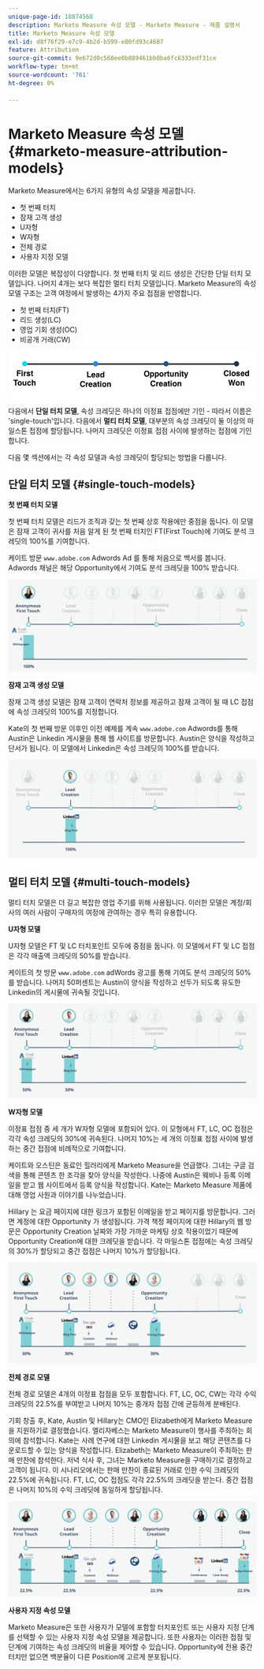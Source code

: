 ```yaml
---
unique-page-id: 18874568
description: Marketo Measure 속성 모델 - Marketo Measure - 제품 설명서
title: Marketo Measure 속성 모델
exl-id: d8f76f29-e7c9-4b2d-b599-e80fd93c4687
feature: Attribution
source-git-commit: 9e672d0c568ee0b889461bb8ba6fc6333edf31ce
workflow-type: tm+mt
source-wordcount: '761'
ht-degree: 0%

---
```


# Marketo Measure 속성 모델 {#marketo-measure-attribution-models}

Marketo Measure에서는 6가지 유형의 속성 모델을 제공합니다.

* 첫 번째 터치
* 잠재 고객 생성
* U자형
* W자형
* 전체 경로
* 사용자 지정 모델

이러한 모델은 복잡성이 다양합니다. 첫 번째 터치 및 리드 생성은 간단한 단일 터치 모델입니다. 나머지 4개는 보다 복잡한 멀티 터치 모델입니다. Marketo Measure의 속성 모델 구조는 고객 여정에서 발생하는 4가지 주요 접점을 반영합니다.

* 첫 번째 터치(FT)
* 리드 생성(LC)
* 영업 기회 생성(OC)
* 비공개 거래(CW)

![](assets/1-1.png)

다음에서 **단일 터치 모델**, 속성 크레딧은 하나의 이정표 접점에만 기인 - 따라서 이름은 &#39;single-touch&#39;입니다.
다음에서 **멀티 터치 모델**, 대부분의 속성 크레딧이 둘 이상의 마일스톤 접점에 할당됩니다. 나머지 크레딧은 이정표 접점 사이에 발생하는 접점에 기인합니다.

다음 몇 섹션에서는 각 속성 모델과 속성 크레딧이 할당되는 방법을 다룹니다.

## 단일 터치 모델 {#single-touch-models}

**첫 번째 터치 모델**

첫 번째 터치 모델은 리드가 조직과 갖는 첫 번째 상호 작용에만 중점을 둡니다. 이 모델은 잠재 고객이 귀사를 처음 알게 된 첫 번째 터치인 FT(First Touch)에 기여도 분석 크레딧의 100%를 기여합니다.

케이트 방문 `www.adobe.com` Adwords Ad 를 통해 처음으로 백서를 봅니다. Adwords 채널은 해당 Opportunity에서 기여도 분석 크레딧을 100% 받습니다.

![](assets/2.png)

**잠재 고객 생성 모델**

잠재 고객 생성 모델은 잠재 고객이 연락처 정보를 제공하고 잠재 고객이 될 때 LC 접점에 속성 크레딧의 100%를 지정합니다.

Kate의 첫 번째 방문 이후인 이전 예제를 계속 `www.adobe.com` Adwords를 통해 Austin은 Linkedin 게시물을 통해 웹 사이트를 방문합니다. Austin은 양식을 작성하고 단서가 됩니다. 이 모델에서 Linkedin은 속성 크레딧의 100%를 받습니다.

![](assets/3.png)

## 멀티 터치 모델 {#multi-touch-models}

멀티 터치 모델은 더 길고 복잡한 영업 주기를 위해 사용됩니다. 이러한 모델은 계정/회사의 여러 사람이 구매자의 여정에 관여하는 경우 특히 유용합니다.

**U자형 모델**

U자형 모델은 FT 및 LC 터치포인트 모두에 중점을 둡니다. 이 모델에서 FT 및 LC 접점은 각각 매출액 크레딧의 50%를 받습니다.

케이트의 첫 방문 `www.adobe.com` adWords 광고를 통해 기여도 분석 크레딧의 50%를 받습니다. 나머지 50퍼센트는 Austin이 양식을 작성하고 선두가 되도록 유도한 Linkedin의 게시물에 귀속될 것입니다.

![](assets/4.png)

**W자형 모델**

이정표 접점 중 세 개가 W자형 모델에 포함되어 있다. 이 모형에서 FT, LC, OC 접점은 각각 속성 크레딧의 30%에 귀속된다. 나머지 10%는 세 개의 이정표 접점 사이에 발생하는 중간 접점에 비례적으로 기여합니다.

케이트와 오스틴은 동료인 힐러리에게 Marketo Measure을 언급했다. 그녀는 구글 검색을 통해 콘텐츠 한 조각을 찾아 양식을 작성한다. 나중에 Austin은 웨비나 등록 이메일을 받고 웹 사이트에서 등록 양식을 작성합니다. Kate는 Marketo Measure 제품에 대해 영업 사원과 이야기를 나누었습니다.

Hillary 는 요금 페이지에 대한 링크가 포함된 이메일을 받고 페이지를 방문합니다. 그러면 계정에 대한 Opportunity 가 생성됩니다. 가격 책정 페이지에 대한 Hillary의 웹 방문은 Opportunity Creation 날짜와 가장 가까운 마케팅 상호 작용이었기 때문에 Opportunity Creation에 대한 크레딧을 받습니다. 각 마일스톤 접점에는 속성 크레딧의 30%가 할당되고 중간 접점은 나머지 10%가 할당됩니다.

![](assets/5.png)

**전체 경로 모델**

전체 경로 모델은 4개의 이정표 접점을 모두 포함합니다. FT, LC, OC, CW는 각각 수익크레딧의 22.5%를 부여받고 나머지 10%는 중개자 접점 간에 균등하게 분배된다.

기회 창출 후, Kate, Austin 및 Hillary는 CMO인 Elizabeth에게 Marketo Measure을 지원하기로 결정했습니다. 엘리자베스는 Marketo Measure이 행사를 주최하는 회의에 참석합니다. Kate는 사례 연구에 대한 Linkedin 게시물을 보고 해당 콘텐츠를 다운로드할 수 있는 양식을 작성합니다. Elizabeth는 Marketo Measure이 주최하는 판매 만찬에 참석한다. 저녁 식사 후, 그녀는 Marketo Measure을 구매하기로 결정하고 고객이 됩니다. 이 시나리오에서는 판매 만찬이 종료된 거래로 인한 수익 크레딧의 22.5%에 귀속됩니다. FT, LC, OC 접점도 각각 22.5%의 크레딧을 받는다. 중간 접점은 나머지 10%의 수익 크레딧에 동일하게 할당됩니다.

![](assets/6.png)

**사용자 지정 속성 모델**

Marketo Measure은 또한 사용자가 모델에 포함할 터치포인트 또는 사용자 지정 단계를 선택할 수 있는 사용자 지정 속성 모델을 제공합니다. 또한 사용자는 이러한 접점 및 단계에 기여하는 속성 크레딧의 비율을 제어할 수 있습니다. Opportunity에 전용 중간 터치만 없으면 백분율이 다른 Position에 고르게 분포됩니다.
